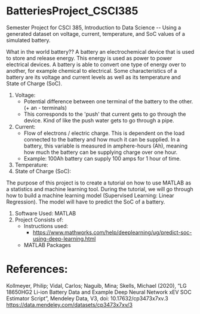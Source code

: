 # BatteriesProject_CSCI385
Semester Project for CSCI 385, Introduction to Data Science -- Using a generated dataset on voltage, current, temperature, and SoC values of a simulated battery.

What in the world battery??
A battery an electrochemical device that is used to store and release energy. This energy is used as power to power electrical devices. A battery is able to convert one type of energy over to another, for example chemical to electrical. Some characteristics of a battery are its voltage and current levels as well as its temperature and State of Charge (SoC).

1) Voltage:
   - Potential difference between one terminal of the battery to the other. (+ an - terminals)
   - This corresponds to the 'push' that current gets to go through the device. Kind of like the push water gets to go through a pipe.
3) Current:
   - Flow of electrons / electric charge. This is dependent on the load connected to the battery and how much it can be supplied. In a battery, this variable is measured in amphere-hours (Ah), meaning how much the battery can be supplying charge over one hour.
   - Example: 100Ah battery can supply 100 amps for 1 hour of time.
5) Temperature:
6) State of Charge (SoC):


The purpose of this project is to create a tutorial on how to use MATLAB as a statistics and machine learning tool. During the tutorial, we will go through how to build a machine learning model (Supervised Learning: Linear Regression). The model will have to predict the SoC of a battery.

1) Software Used: MATLAB
2) Project Consists of:
   - Instructions used:
        * https://www.mathworks.com/help/deeplearning/ug/predict-soc-using-deep-learning.html
   - MATLAB Packages


# References:
Kollmeyer, Philip; Vidal, Carlos; Naguib, Mina; Skells, Michael  (2020), “LG 18650HG2 Li-ion Battery Data and Example Deep Neural Network xEV SOC Estimator Script”, Mendeley Data, V3, doi: 10.17632/cp3473x7xv.3 
https://data.mendeley.com/datasets/cp3473x7xv/3 

